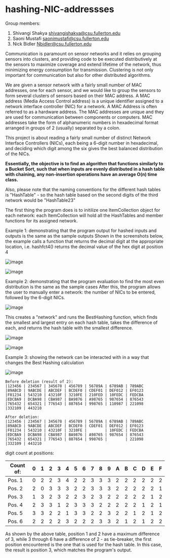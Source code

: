 # hashing-NIC-addressses

Group members:

1. Shivangi Shakya shivangishakya@csu.fullerton.edu
2. Saoni Mustafi saonimustafi@csu.fullerton.edu
3. Nick Bidler Nbidler@csu.fullerton.edu

Communication is paramount on sensor networks and it relies on grouping sensors into clusters, and providing code to be executed distributively at the sensors to maximize coverage and extend lifetime of the network, thus minimizing energy consumption for transmission. Clustering is not only important for communication but also for other distributed algorithms.

We are given a sensor network with a fairly small number of MAC addresses, one for each sensor, and we would like to group the sensors to form several clusters of sensors based on their MAC address. A MAC address (Media Access Control address) is a unique identifier assigned to a network interface controller (NIC) for a network. A MAC Address is often referred to as a hardware address. The MAC addresses are unique and they are used for communication between components or computers. MAC addresses take the form of alphanumeric numbers in hexadecimal format arranged in groups of 2 (usually) separated by a colon.

This  project is about reading a fairly small number of distinct Network Interface Controllers (NICs), each being a 6-digit number in hexadecimal, and deciding which digit among the six gives the best balanced distribution of the NICs.

<b>Essentially, the objective is to find an algorithm that functions similarly to a Bucket Sort, such that when inputs are evenly distributed in a hash table with chaining, any non-insertion operations have an average O(n) time class.</b>

Also, please note that the naming conventions for the different hash tables is "HashTable<digit><network number>" - so the hash table based on the second digits of the third network would be "HashTable23"

The first thing the program does is to initilize one ItemCollection object for each network: each ItemCollection will hold all the HashTables and member functions for its assigned network.

Example 1: demonstrating that the program output for hashed inputs and outputs is the same as the sample outputs
Shown in the screenshots below, the example calls a function that returns the decimal digit at the appropriate location, i.e. hashfct4() returns the decimal value of the hex digit at position 4

![image](https://user-images.githubusercontent.com/9604309/166585785-19253df8-dab4-4f81-95b6-701a17049a7e.png)

![image](https://user-images.githubusercontent.com/9604309/166596241-b55ed4d6-c5e8-4187-bfe0-45b205b06189.png)

Example 2: demonstrating that the program evaluation to find the most even distribution is the same as the sample cases
After this, the program allows the user to manually enter a network: the number of NICs to be entered, followed by the 6-digit NICs.

![image](https://user-images.githubusercontent.com/9604309/166613442-7ccff116-a72c-4923-b396-e96e05e3d4f0.png)

This creates a "network" and runs the BestHashing<network number> function, which finds the smallest and largest entry on each hash table, takes the difference of each, and returns the hash table with the smallest difference.
  
![image](https://user-images.githubusercontent.com/9604309/166616146-2c99049c-a6ef-416c-8001-3cf210ea99c8.png)

![image](https://user-images.githubusercontent.com/9604309/166616163-ea2b71f9-a322-43aa-a6db-6a27736d82b1.png)

Example 3: showing the network can be interacted with in a way that changes the Best Hashing calculation
  
![image](https://user-images.githubusercontent.com/9604309/166616450-8b4a1d8a-744e-4669-bbe4-35dcbf9a3c40.png)
```
Before deletion (result of 2): 
|123456 | 234567 | 345678 | 456789 | 56789A | 6789AB | 789ABC
|89ABCD | 9ABCDE | ABCDEF | BCDEF0 | CDEF01 | DEF012 | EF0123
|F01234 | 543210 | 43210F | 3210FE | 210FED | 10FEDC | FEDCBA
|EDCBA9 | DCBA98 | CBA987 | BA9876 | A98765 | 987654 | 876543
|765432 | 654321 | 776543 | 887654 | 998765 | 110987 | 221098
|332109 | 443210
```
```
After deletion:
|123456 | 234567 | 345678 | 456789 | 56789A | 6789AB | 789ABC
|89ABCD | 9ABCDE | ABCDEF | BCDEF0 | CDEF01 | DEF012 | EF0123
|F01234 | 543210 | 43210F | 3210FE |        | 10FEDC | FEDCBA
|EDCBA9 | DCBA98 | CBA987 | BA9876 | A98765 | 987654 | 876543
|765432 | 654321 | 776543 | 887654 | 998765 |        | 221098
|332109 | 443210
```
digit count at positions:

| Count of: | 0 | 1 | 2 | 3 | 4 | 5 | 6 | 7 | 8 | 9 | A | B | C | D | E | F |
| --------- |---|---|---|---|---|---|---|---|---|---|---|---|---|---|---|---|
| Pos. 1    | 0 | 2 | 2 | 3 | 4 | 2 | 2 | 3 | 3 | 3 | 2 | 2 | 2 | 2 | 2 | 2 |
| Pos. 2    | 2 | 0 | 3 | 3 | 3 | 2 | 2 | 3 | 3 | 3 | 2 | 2 | 2 | 2 | 2 | 1 |
| Pos. 3    | 1 | 3 | 2 | 3 | 2 | 2 | 3 | 2 | 3 | 2 | 2 | 2 | 2 | 2 | 1 | 2 |
| Pos. 4    | 2 | 3 | 3 | 1 | 2 | 3 | 3 | 3 | 2 | 2 | 2 | 2 | 2 | 1 | 2 | 1 |
| Pos. 5    | 3 | 3 | 2 | 2 | 1 | 3 | 3 | 2 | 2 | 3 | 2 | 2 | 1 | 2 | 1 | 2 |
| Pos. 6    | 2 | 2 | 2 | 2 | 3 | 2 | 2 | 2 | 3 | 3 | 2 | 1 | 2 | 1 | 2 | 2 |

As shown by the above table, position 1 and 2 have a maximum difference of 3, while 3 through 6 have a difference of 2 - as tie-breaker, the first position encountered is the one that is used for the hash table. In this case, the result is position 3, which matches the program's output.
